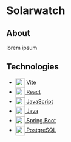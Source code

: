 # Solarwatch

## About

lorem ipsum

## Technologies
* <a href="https://vitejs.dev/" target="blank"><img align="center" src="https://github.com/get-icon/geticon/blob/master/icons/vite.svg" height="25" /> Vite </a>
* <a href="https://react.dev/" target="blank"><img align="center" src="https://github.com/get-icon/geticon/blob/master/icons/react.svg" height="25" /> React </a>
* <a href="https://www.javascript.com/" target="blank"><img align="center" src="https://github.com/get-icon/geticon/blob/master/icons/javascript.svg" height="25" /> JavaScript </a>
* <a href="https://www.java.com/en/" target="blank"><img align="center" src="https://github.com/get-icon/geticon/blob/master/icons/java.svg" height="25" /> Java </a>
* <a href="https://spring.io/projects/spring-boot" target="blank"><img align="center" src="https://github.com/get-icon/geticon/blob/master/icons/spring.svg" height="25" /> Spring Boot </a>
* <a href="https://www.postgresql.org/" target="blank"><img align="center" src="https://github.com/get-icon/geticon/blob/master/icons/postgresql.svg" height="25" /> PostgreSQL </a>







